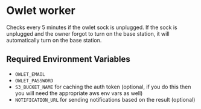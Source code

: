 # Owlet worker

Checks every 5 minutes if the owlet sock is unplugged. If the sock is unplugged
and the owner forgot to turn on the base station, it will automatically turn on
the base station.

## Required Environment Variables

- `OWLET_EMAIL`
- `OWLET_PASSWORD`
- `S3_BUCKET_NAME` for caching the auth token (optional, if you do this then you
  will need the appropriate aws env vars as well)
- `NOTIFICATION_URL` for sending notifications based on the result (optional)
